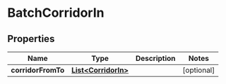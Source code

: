 
# BatchCorridorIn

## Properties
Name | Type | Description | Notes
------------ | ------------- | ------------- | -------------
**corridorFromTo** | [**List&lt;CorridorIn&gt;**](CorridorIn.md) |  |  [optional]



